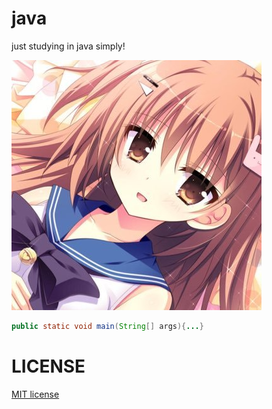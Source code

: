 
# java
 just studying in java simply!

![114](114.png)

```java
public static void main(String[] args){...}
```
# LICENSE
[MIT license](http://opensource.org/licenses/mit-license.php)
